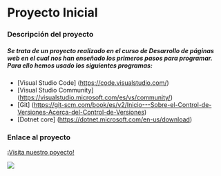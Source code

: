 # Proyecto Inicial

### Descripción del proyecto
##### Se trata de un proyecto realizado en el curso de _**Desarrollo de páginas web**_ en el cual nos han enseñado los primeros pasos para _programar_. Para ello hemos usado los siguientes programas:
* [Visual Studio Code] (https://code.visualstudio.com/)
* [Visual Studio Community] (https://visualstudio.microsoft.com/es/vs/community/)
* [Git] (https://git-scm.com/book/es/v2/Inicio---Sobre-el-Control-de-Versiones-Acerca-del-Control-de-Versiones)
* [Dotnet core] (https://dotnet.microsoft.com/en-us/download)

### Enlace al proyecto
[¡Visita nuestro poyecto!](http://ies-pnegras.centros.castillalamancha.es/)

![](https://emtstatic.com/2017/10/servilleta.png)
